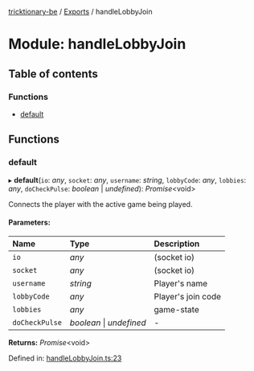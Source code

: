[tricktionary-be](../README.md) / [Exports](../modules.md) / handleLobbyJoin

# Module: handleLobbyJoin

## Table of contents

### Functions

- [default](handlelobbyjoin.md#default)

## Functions

### default

▸ **default**(`io`: *any*, `socket`: *any*, `username`: *string*, `lobbyCode`: *any*, `lobbies`: *any*, `doCheckPulse`: *boolean* \| *undefined*): *Promise*<void\>

Connects the player with the active game being played.

#### Parameters:

Name | Type | Description |
:------ | :------ | :------ |
`io` | *any* | (socket io)   |
`socket` | *any* | (socket io)   |
`username` | *string* | Player's name   |
`lobbyCode` | *any* | Player's join code   |
`lobbies` | *any* | game-state    |
`doCheckPulse` | *boolean* \| *undefined* | - |

**Returns:** *Promise*<void\>

Defined in: [handleLobbyJoin.ts:23](https://github.com/story-squad/tricktionary-be/blob/95be120/src/sockets/handleLobbyJoin.ts#L23)
